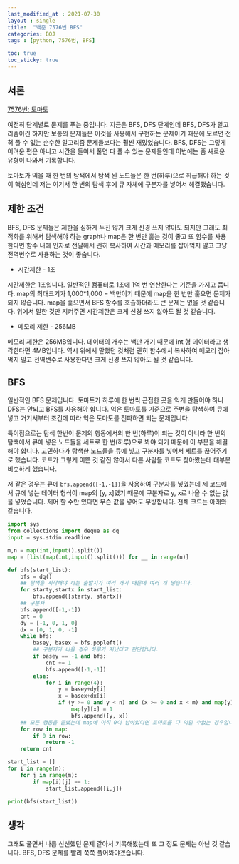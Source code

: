 ```yaml
---
last_modified_at : 2021-07-30
layout : single
title:  "백준 7576번 BFS"
categories: BOJ
tags : [python, 7576번, BFS]

toc: true
toc_sticky: true
---
```

## 서론
<a href='https://www.acmicpc.net/problem/7576'>7576번: 토마토</a>

여전히 단계별로 문제를 푸는 중입니다. 지금은 BFS, DFS 단계인데 BFS, DFS가 알고리즘이긴 하지만 보통의 문제들은 이것을 사용해서 구현하는 문제이기 때문에 모르면 전혀 풀 수 없는 순수한 알고리즘 문제들보다는 훨씬 재밌었습니다. BFS, DFS는 그렇게 어려운 편은 아니고 시간을 들여서 풀면 다 풀 수 있는 문제들인데 이번에는 좀 새로운 유형이 나와서 기록합니다.  

토마토가 익을 때 한 번의 탐색에서 탐색 된 노드들은 한 번(하루)으로 취급해야 하는 것이 핵심인데 저는 여기서 한 번의 탐색 후에 큐 자체에 구분자를 넣어서 해결했습니다.

## 제한 조건
BFS, DFS 문제들은 제한을 심하게 두진 않기 크게 신경 쓰지 않아도 되지만 그래도 최적화를 위해서 탐색해야 하는 graph나 map은 한 번만 훑는 것이 좋고 또 함수를 사용한다면 함수 내에 인자로 전달해서 괜히 복사하여 시간과 메모리를 잡아먹지 말고 그냥 전역변수로 사용하는 것이 좋습니다.
<ul>
  <li>시간제한 - 1초</li>
</ul>
시간제한은 1초입니다. 일반적인 컴퓨터로 1초에 1억 번 연산한다는 기준을 가지고 풉니다. map의 최대크기가 1,000*1,000 = 백만이기 때문에 map을 한 번만 훑으면 문제가 되지 않습니다. map을 훑으면서 BFS 함수를 호출하더라도 큰 문제는 없을 것 같습니다. 위에서 말한 것만 지켜주면 시간제한은 크게 신경 쓰지 않아도 될 것 같습니다.
<ul>
  <li>메모리 제한 - 256MB</li>
</ul>
메모리 제한은 256MB입니다. 데이터의 개수는 백만 개기 때문에 int 형 데이터라고 생각한다면 4MB입니다. 역시 위에서 말했던 것처럼 괜히 함수에서 복사하여 메모리 잡아먹지 말고 전역변수로 사용한다면 크게 신경 쓰지 않아도 될 것 같습니다.

## BFS
일반적인 BFS 문제입니다. 토마토가 하루에 한 번씩 근접한 곳을 익게 만들어야 하니 DFS는 안되고 BFS를 사용해야 합니다. 익은 토마토를 기준으로 주변을 탐색하여 큐에 넣고 거기서부터 조건에 따라 익은 토마토를 전파하면 되는 문제입니다.  

특이점으로는 탐색 한번이 문제의 행동에서의 한 번(하루)이 되는 것이 아니라 한 번의 탐색에서 큐에 넣은 노드들을 세트로 한 번(하루)으로 봐야 되기 때문에 이 부분을 해결해야 합니다. 고민하다가 탐색한 노드들을 큐에 넣고 구분자를 넣어서 세트를 끊어주기로 했습니다. 코드가 그렇게 이쁜 것 같진 않아서 다른 사람들 코드도 찾아봤는데 대부분 비슷하게 했습니다.  

저 같은 경우는 큐에 <code>bfs.append([-1,-1])</code>을 사용하여 구분자를 넣었는데 제 코드에서 큐에 넣는 데이터 형식이 map의 [y, x]였기 때문에 구분자로 y, x로 나올 수 없는 값을 넣었습니다. 제어 할 수만 있다면 무슨 값을 넣어도 무방합니다. 전체 코드는 아래와 같습니다.
```python
import sys
from collections import deque as dq
input = sys.stdin.readline

m,n = map(int,input().split())
map = [list(map(int,input().split())) for __ in range(n)]

def bfs(start_list):
    bfs = dq()
    ## 탐색을 시작해야 하는 출발지가 여러 개기 때문에 여러 개 넣습니다.
    for starty,startx in start_list:
        bfs.append([starty, startx])
    ## 구분자
    bfs.append([-1,-1])
    cnt = 0
    dy = [-1, 0, 1, 0]
    dx = [0, 1, 0, -1]
    while bfs:
        basey, basex = bfs.popleft()
        ## 구분자가 나올 경우 하루가 지났다고 판단합니다.
        if basey == -1 and bfs:
            cnt += 1
            bfs.append([-1,-1])
        else:
            for i in range(4):
                y = basey+dy[i]
                x = basex+dx[i]
                if (y >= 0 and y < n) and (x >= 0 and x < m) and map[y][x] == 0:
                    map[y][x] = 1
                    bfs.append([y, x])
    ## 모든 행동을 끝냈는데 map에 아직 0이 남아있다면 토마토를 다 익힐 수없는 경우입니다.
    for row in map:
        if 0 in row:
            return -1
    return cnt

start_list = []
for i in range(n):
    for j in range(m):
        if map[i][j] == 1:
            start_list.append([i,j])

print(bfs(start_list))
```

## 생각
그래도 풀면서 나름 신선했던 문제 같아서 기록해봤는데 또 그 정도 문제는 아닌 것 같습니다. BFS, DFS 문제를 빨리 쭉쭉 풀어봐야겠습니다.



